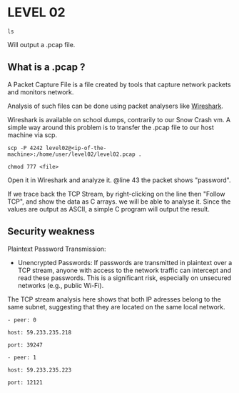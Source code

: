 # LEVEL 02
    ls

 Will output a .pcap file.

## What is a .pcap ?
A Packet Capture File is a file created by tools that capture network packets and monitors network.

Analysis of such files can be done using packet analysers like [Wireshark](https://www.wireshark.org/download.html).

Wireshark is available on school dumps, contrarily to our Snow Crash vm.
A simple way around this problem is to transfer the .pcap file to our host machine via scp.

    scp -P 4242 level02@<ip-of-the-machine>:/home/user/level02/level02.pcap .

    chmod 777 <file>
Open it in Wireshark and analyze it.
@line 43 the packet shows "password".

If we trace back the TCP Stream, by right-clicking on the line then "Follow TCP", and show the data as C arrays. we will be able to analyse it.
Since the values are output as ASCII, a simple C program will output the result.
 
## Security weakness

Plaintext Password Transmission:

 - Unencrypted Passwords: If passwords are transmitted in plaintext over
   a TCP stream, anyone with access to the network traffic can intercept
   and read these passwords. This is a significant risk, especially on
   unsecured networks (e.g., public Wi-Fi).

The TCP stream analysis here shows that both IP adresses belong to the same subnet, suggesting that they are located on the same local network.

    - peer: 0
    
    host: 59.233.235.218
    
    port: 39247
    
    - peer: 1
    
    host: 59.233.235.223
    
    port: 12121
